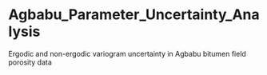 # Agbabu_Parameter_Uncertainty_Analysis
 Ergodic and non-ergodic variogram uncertainty in Agbabu bitumen field porosity data
